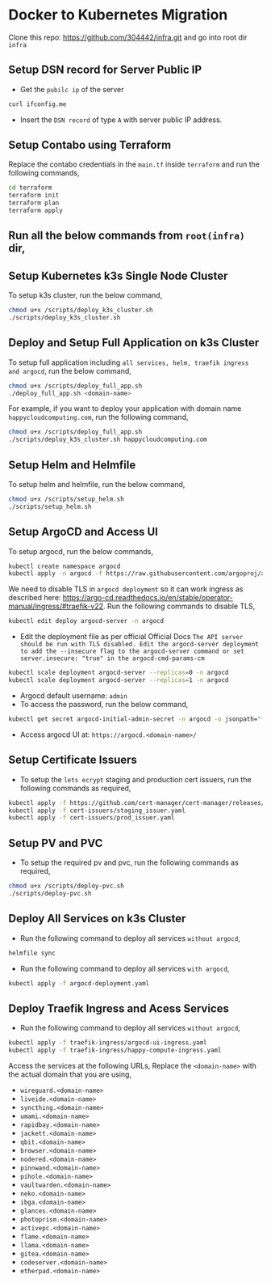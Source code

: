 # Docker to Kubernetes Migration
Clone this repo: https://github.com/304442/infra.git and go into root dir `infra`

## Setup DSN record for Server Public IP
- Get the `pubilc ip` of the server

```bash
curl ifconfig.me
```

- Insert the `DSN record` of type `A` with server public IP address.  

## Setup Contabo using Terraform

Replace the contabo credentials in the `main.tf` inside `terraform` and run the following commands,

```bash
cd terraform
terraform init
terraform plan
terraform apply
```

## Run all the below commands from `root(infra)` dir,

## Setup Kubernetes k3s Single Node Cluster

To setup k3s cluster, run the below command,
```bash
chmod u+x /scripts/deploy_k3s_cluster.sh
./scripts/deploy_k3s_cluster.sh
```

## Deploy and Setup Full Application on k3s Cluster

To setup full application including `all services, helm, traefik ingress and argocd`, run the below command,
```bash
chmod u+x /scripts/deploy_full_app.sh
./deploy_full_app.sh <domain-name>
```

For example, if you want to deploy your application with domain name `happycloudcomputing.com`, run the following command,
```bash
chmod u+x /scripts/deploy_full_app.sh
./scripts/deploy_k3s_cluster.sh happycloudcomputing.com
```

## Setup Helm and Helmfile

To setup helm and helmfile, run the below command,
```bash
chmod u+x /scripts/setup_helm.sh
./scripts/setup_helm.sh
```

## Setup ArgoCD and Access UI

To setup argocd, run the below commands,
```bash
kubectl create namespace argocd
kubectl apply -n argocd -f https://raw.githubusercontent.com/argoproj/argo-cd/stable/manifests/install.yaml
```

We need to disable TLS in `argocd deployment` so it can work ingress as described here: https://argo-cd.readthedocs.io/en/stable/operator-manual/ingress/#traefik-v22. Run the following commands to disable TLS,


```bash
kubectl edit deploy argocd-server -n argocd

```

- Edit the deployment file as per official Official Docs `The API server should be run with TLS disabled. Edit the argocd-server deployment to add the --insecure flag to the argocd-server command or set server.insecure: "true" in the argocd-cmd-params-cm`

```bash
kubectl scale deployment argocd-server --replicas=0 -n argocd
kubectl scale deployment argocd-server --replicas=1 -n argocd
```

- Argocd default username: `admin`
- To access the password, run the below command,

```bash
kubectl get secret argocd-initial-admin-secret -n argocd -o jsonpath="{.data.password}" | base64 --d; echo
```

- Access argocd UI at: `https://argocd.<domain-name>/`

## Setup Certificate Issuers

- To setup the `lets ecrypt` staging and production cert issuers, run the following commands as required,

```bash
kubectl apply -f https://github.com/cert-manager/cert-manager/releases/download/v1.14.5/cert-manager.yaml
kubectl apply -f cert-issuers/staging_issuer.yaml
kubectl apply -f cert-issuers/prod_issuer.yaml
```

## Setup PV and PVC

- To setup the required pv and pvc, run the following commands as required,

```bash
chmod u+x /scripts/deploy-pvc.sh
./scripts/deploy-pvc.sh
```

## Deploy All Services on k3s Cluster

- Run the following command to deploy all services `without argocd`,

```bash
helmfile sync
```

- Run the following command to deploy all services `with argocd`,

```bash
kubectl apply -f argocd-deployment.yaml
```


## Deploy Traefik Ingress and Acess Services
- Run the following command to deploy all services `without argocd`,

```bash
kubectl apply -f traefik-ingress/argocd-ui-ingress.yaml
kubectl apply -f traefik-ingress/happy-compute-ingress.yaml
```

Access the services at the following URLs, Replace the `<domain-name>` with the actual domain that you are using,

- `wireguard.<domain-name>`
- `liveide.<domain-name>`
- `syncthing.<domain-name>`
- `umami.<domain-name>`
- `rapidbay.<domain-name>`
- `jackett.<domain-name>`
- `qbit.<domain-name>`
- `browser.<domain-name>`
- `nodered.<domain-name>`
- `pinnwand.<domain-name>`
- `pihole.<domain-name>`
- `vaultwarden.<domain-name>`
- `neko.<domain-name>`
- `ibga.<domain-name>`
- `glances.<domain-name>`
- `photoprism.<domain-name>`
- `activepc.<domain-name>`
- `flame.<domain-name>`
- `llama.<domain-name>`
- `gitea.<domain-name>`
- `codeserver.<domain-name>`
- `etherpad.<domain-name>`
